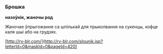 ### Брошка
**назоўнік, жаночы род**

Жаночае ўпрыгожанне са шпількай для прыколвання на сукенцы, кофце каля шыі або на грудзях.

<a rel="author">[http://rv-blr.com/](http://rv-blr.com/slounik.jsp?letterId=0&maskId=0&pageId=420)</a>

